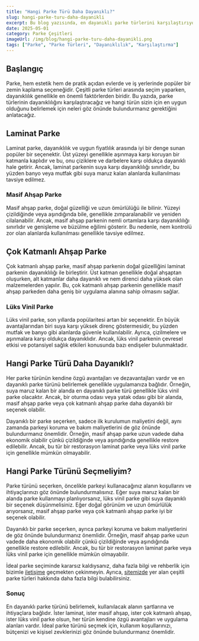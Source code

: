 ```yaml
---
title: "Hangi Parke Türü Daha Dayanıklı?"
slug: hangi-parke-turu-daha-dayanikli
excerpt: Bu blog yazısında, en dayanıklı parke türlerini karşılaştırıyoruz ve en uygun türün hangisi olduğuna karar vermek için neleri göz önünde bulundurmanız gerektiğini anlatıyoruz.
date: 2025-05-01
category: Parke Çeşitleri
imageUrl: /img/blog/hangi-parke-turu-daha-dayanikli.png
tags: ["Parke", "Parke Türleri", "Dayanıklılık", "Karşılaştırma"]
---
```


<h2>Başlangıç</h2>

Parke, hem estetik hem de pratik açıdan evlerde ve iş yerlerinde popüler bir zemin kaplama seçeneğidir. Çeşitli parke türleri arasında seçim yaparken, dayanıklılık genellikle en önemli faktörlerden biridir. Bu yazıda, parke türlerinin dayanıklılığını karşılaştıracağız ve hangi türün sizin için en uygun olduğunu belirlemek için neleri göz önünde bulundurmanız gerektiğini anlatacağız.

<h2>Laminat Parke</h2>

<p>Laminat parke, dayanıklılık ve uygun fiyatlılık arasında iyi bir denge sunan popüler bir seçenektir. Üst yüzeyi genellikle aşınmaya karşı koruyan bir katmanla kaplıdır ve bu, onu çiziklere ve darbelere karşı oldukça dayanıklı hale getirir. Ancak, laminat parkenin suya karşı dayanıklılığı sınırlıdır, bu yüzden banyo veya mutfak gibi suya maruz kalan alanlarda kullanılması tavsiye edilmez.</p>

<h3>Masif Ahşap Parke</h3>

<p>Masif ahşap parke, doğal güzelliği ve uzun ömürlülüğü ile bilinir. Yüzeyi çizildiğinde veya aşındığında bile, genellikle zımparalanabilir ve yeniden cilalanabilir. Ancak, masif ahşap parkenin nemli ortamlara karşı dayanıklılığı sınırlıdır ve genişleme ve büzülme eğilimi gösterir. Bu nedenle, nem kontrolü zor olan alanlarda kullanılması genellikle tavsiye edilmez.</p>

<h2>Çok Katmanlı Ahşap Parke</h2>

<p>Çok katmanlı ahşap parke, masif ahşap parkenin doğal güzelliğini laminat parkenin dayanıklılığı ile birleştirir. Üst katman genellikle doğal ahşaptan oluşurken, alt katmanlar daha dayanıklı ve nem direnci daha yüksek olan malzemelerden yapılır. Bu, çok katmanlı ahşap parkenin genellikle masif ahşap parkeden daha geniş bir uygulama alanına sahip olmasını sağlar.</p>

<h3>Lüks Vinil Parke</h3>

<p>Lüks vinil parke, son yıllarda popülaritesi artan bir seçenektir. En büyük avantajlarından biri suya karşı yüksek direnç göstermesidir, bu yüzden mutfak ve banyo gibi alanlarda güvenle kullanılabilir. Ayrıca, çizilmelere ve aşınmalara karşı oldukça dayanıklıdır. Ancak, lüks vinil parkenin çevresel etkisi ve potansiyel sağlık etkileri konusunda bazı endişeler bulunmaktadır.</p>

<h2>Hangi Parke Türü Daha Dayanıklı?</h2>

<p>Her parke türünün kendine özgü avantajları ve dezavantajları vardır ve en dayanıklı parke türünü belirlemek genellikle uygulamanıza bağlıdır. Örneğin, suya maruz kalan bir alanda en dayanıklı parke türü genellikle lüks vinil parke olacaktır. Ancak, bir oturma odası veya yatak odası gibi bir alanda, masif ahşap parke veya çok katmanlı ahşap parke daha dayanıklı bir seçenek olabilir.</p>

<p>Dayanıklı bir parke seçerken, sadece ilk kurulumun maliyetini değil, aynı zamanda parkeyi koruma ve bakım maliyetlerini de göz önünde bulundurmanız önemlidir. Örneğin, masif ahşap parke uzun vadede daha ekonomik olabilir çünkü çizildiğinde veya aşındığında genellikle restore edilebilir. Ancak, bu tür bir restorasyon laminat parke veya lüks vinil parke için genellikle mümkün olmayabilir.</p>

<h2>Hangi Parke Türünü Seçmeliyim?</h2>

<p>Parke türünü seçerken, öncelikle parkeyi kullanacağınız alanın koşullarını ve ihtiyaçlarınızı göz önünde bulundurmalısınız. Eğer suya maruz kalan bir alanda parke kullanmayı planlıyorsanız, lüks vinil parke gibi suya dayanıklı bir seçenek düşünmelisiniz. Eğer doğal görünüm ve uzun ömürlülük arıyorsanız, masif ahşap parke veya çok katmanlı ahşap parke iyi bir seçenek olabilir.</p>

<p>Dayanıklı bir parke seçerken, ayrıca parkeyi koruma ve bakım maliyetlerini de göz önünde bulundurmanız önemlidir. Örneğin, masif ahşap parke uzun vadede daha ekonomik olabilir çünkü çizildiğinde veya aşındığında genellikle restore edilebilir. Ancak, bu tür bir restorasyon laminat parke veya lüks vinil parke için genellikle mümkün olmayabilir.</p>

<p>İdeal parke seçiminde kararsız kaldıysanız, daha fazla bilgi ve rehberlik için bizimle <a href="https://parkeshop.com/contact">iletişime</a> geçmekten çekinmeyin. Ayrıca, <a href="https://parkeshop.com">sitemizde</a> yer alan çeşitli parke türleri hakkında daha fazla bilgi bulabilirsiniz.</p>

<h3>Sonuç</h3>

<p>En dayanıklı parke türünü belirlemek, kullanılacak alanın şartlarına ve ihtiyaçlara bağlıdır. İster laminat, ister masif ahşap, ister çok katmanlı ahşap, ister lüks vinil parke olsun, her türün kendine özgü avantajları ve uygulama alanları vardır. İdeal parke türünü seçmek için, kullanım koşullarınızı, bütçenizi ve kişisel zevklerinizi göz önünde bulundurmanız önemlidir.</p>